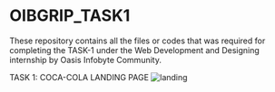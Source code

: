 # OIBGRIP_TASK1
These repository contains all the files or codes that was required for completing the TASK-1 under the Web Development and Designing internship by Oasis Infobyte Community.

TASK 1: COCA-COLA LANDING PAGE
![landing](https://user-images.githubusercontent.com/67512104/150184082-f2c63c7a-3387-4e36-b006-ed5bdad88fe9.PNG)
